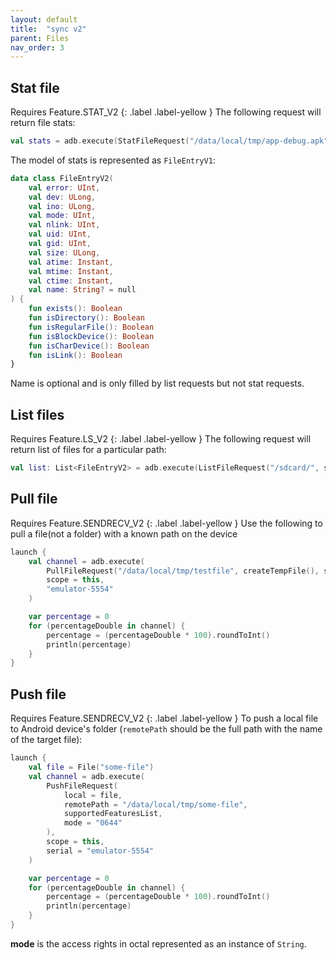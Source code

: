 ```yaml
---
layout: default
title:  "sync v2"
parent: Files
nav_order: 3
---
```


## Stat file

Requires Feature.STAT_V2 {: .label .label-yellow } The following request will return file stats:

```kotlin
val stats = adb.execute(StatFileRequest("/data/local/tmp/app-debug.apk", supportedFeaturesList), "emulator-5554")
```

The model of stats is represented as `FileEntryV1`:

```kotlin
data class FileEntryV2(
    val error: UInt,
    val dev: ULong,
    val ino: ULong,
    val mode: UInt,
    val nlink: UInt,
    val uid: UInt,
    val gid: UInt,
    val size: ULong,
    val atime: Instant,
    val mtime: Instant,
    val ctime: Instant,
    val name: String? = null
) {
    fun exists(): Boolean
    fun isDirectory(): Boolean
    fun isRegularFile(): Boolean
    fun isBlockDevice(): Boolean
    fun isCharDevice(): Boolean
    fun isLink(): Boolean
}
```

Name is optional and is only filled by list requests but not stat requests.

## List files

Requires Feature.LS_V2 {: .label .label-yellow } The following request will return list of files for a particular path:

```kotlin
val list: List<FileEntryV2> = adb.execute(ListFileRequest("/sdcard/", supportedFeaturesList), "emulator-5554")
```

## Pull file

Requires Feature.SENDRECV_V2 {: .label .label-yellow } Use the following to pull a file(not a folder) with a known path on the device

```kotlin
launch {
    val channel = adb.execute(
        PullFileRequest("/data/local/tmp/testfile", createTempFile(), supportedFeaturesList, coroutineContext = coroutineContext),
        scope = this,
        "emulator-5554"
    )

    var percentage = 0
    for (percentageDouble in channel) {
        percentage = (percentageDouble * 100).roundToInt()
        println(percentage)
    }
}
```

## Push file

Requires Feature.SENDRECV_V2 {: .label .label-yellow } To push a local file to Android device's folder (`remotePath` should be the full path
with the name of the target file):

```kotlin
launch {
    val file = File("some-file")
    val channel = adb.execute(
        PushFileRequest(
            local = file,
            remotePath = "/data/local/tmp/some-file",
            supportedFeaturesList,
            mode = "0644"
        ),
        scope = this,
        serial = "emulator-5554"
    )

    var percentage = 0
    for (percentageDouble in channel) {
        percentage = (percentageDouble * 100).roundToInt()
        println(percentage)
    }
}
```

**mode** is the access rights in octal represented as an instance of `String`.